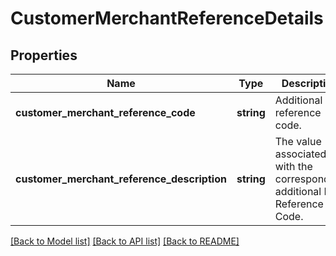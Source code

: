 # CustomerMerchantReferenceDetails

## Properties
Name | Type | Description | Notes
------------ | ------------- | ------------- | -------------
**customer_merchant_reference_code** | **string** | Additional bill reference code. | 
**customer_merchant_reference_description** | **string** | The value associated with the corresponding additional Bill Reference Code. | 

[[Back to Model list]](../../README.md#documentation-for-models) [[Back to API list]](../../README.md#documentation-for-api-endpoints) [[Back to README]](../../README.md)

